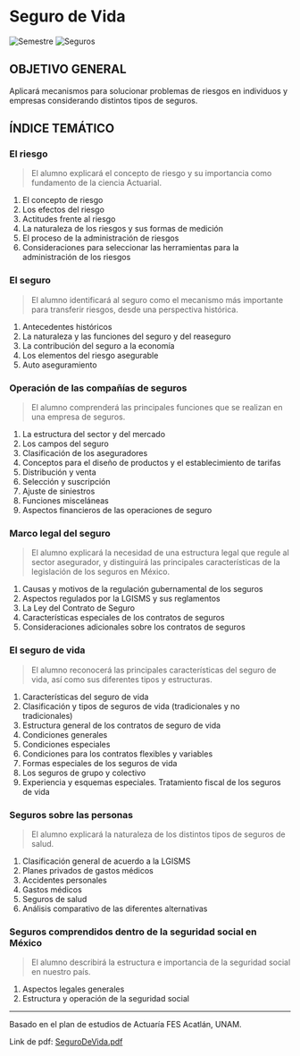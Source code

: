 # Seguro de Vida
![Semestre](https://img.shields.io/badge/Semestre-1-white)
![Seguros](https://img.shields.io/badge/Campo-Seguros-red)

## OBJETIVO GENERAL
Aplicará mecanismos para solucionar problemas de riesgos en individuos y empresas considerando distintos tipos de seguros.

## ÍNDICE TEMÁTICO
### El riesgo
> El alumno explicará el concepto de riesgo y su importancia como fundamento de la ciencia Actuarial.

1. El concepto de riesgo
2. Los efectos del riesgo
3. Actitudes frente al riesgo
4. La naturaleza de los riesgos y sus formas de medición
5. El proceso de la administración de riesgos
6. Consideraciones para seleccionar las herramientas para la administración de los riesgos

### El seguro
> El alumno identificará al seguro como el mecanismo más importante para transferir riesgos, desde una perspectiva histórica.

1. Antecedentes históricos
2. La naturaleza y las funciones del seguro y del reaseguro
3. La contribución del seguro a la economía
4. Los elementos del riesgo asegurable
5. Auto aseguramiento

### Operación de las compañías de seguros
> El alumno comprenderá las principales funciones que se realizan en una empresa de seguros.

1. La estructura del sector y del mercado
2. Los campos del seguro
3. Clasificación de los aseguradores
4. Conceptos para el diseño de productos y el establecimiento de tarifas
5. Distribución y venta
6. Selección y suscripción
7. Ajuste de siniestros
8. Funciones misceláneas
9. Aspectos financieros de las operaciones de seguro

### Marco legal del seguro
> El alumno explicará la necesidad de una estructura legal que regule al sector asegurador, y distinguirá las principales características de la legislación de los seguros en México.

1. Causas y motivos de la regulación gubernamental de los seguros
2. Aspectos regulados por la LGISMS y sus reglamentos
3. La Ley del Contrato de Seguro
4. Características especiales de los contratos de seguros
5. Consideraciones adicionales sobre los contratos de seguros

### El seguro de vida
> El alumno reconocerá las principales características del seguro de vida, así como sus diferentes tipos y estructuras.

1. Características del seguro de vida
2. Clasificación y tipos de seguros de vida (tradicionales y no tradicionales)
3. Estructura general de los contratos de seguro de vida
4. Condiciones generales
5. Condiciones especiales
6. Condiciones para los contratos flexibles y variables
7. Formas especiales de los seguros de vida
8. Los seguros de grupo y colectivo
9. Experiencia y esquemas especiales. Tratamiento fiscal de los seguros de vida

### Seguros sobre las personas
> El alumno explicará la naturaleza de los distintos tipos de seguros de salud.

1. Clasificación general de acuerdo a la LGISMS
2. Planes privados de gastos médicos
3. Accidentes personales
4. Gastos médicos
5. Seguros de salud
6. Análisis comparativo de las diferentes alternativas

### Seguros comprendidos dentro de la seguridad social en México
> El alumno describirá la estructura e importancia de la seguridad social en nuestro país.

1. Aspectos legales generales
2. Estructura y operación de la seguridad social


<hr>

Basado en el plan de estudios de Actuaría FES Acatlán, UNAM.

Link de pdf: [SeguroDeVida.pdf](https://www.acatlan.unam.mx/files/PlanesDeEstudio/Actuaria/1/SeguroDeVida.pdf)
